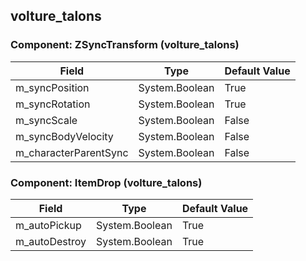 ## volture_talons

### Component: ZSyncTransform (volture_talons)

|Field|Type|Default Value|
|-----|----|-------------|
|m_syncPosition|System.Boolean|True|
|m_syncRotation|System.Boolean|True|
|m_syncScale|System.Boolean|False|
|m_syncBodyVelocity|System.Boolean|False|
|m_characterParentSync|System.Boolean|False|

### Component: ItemDrop (volture_talons)

|Field|Type|Default Value|
|-----|----|-------------|
|m_autoPickup|System.Boolean|True|
|m_autoDestroy|System.Boolean|True|

